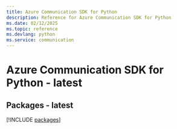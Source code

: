 ```yaml
---
title: Azure Communication SDK for Python
description: Reference for Azure Communication SDK for Python
ms.date: 02/12/2025
ms.topic: reference
ms.devlang: python
ms.service: communication
---
```

# Azure Communication SDK for Python - latest
## Packages - latest
[!INCLUDE [packages](communication-index.md)]